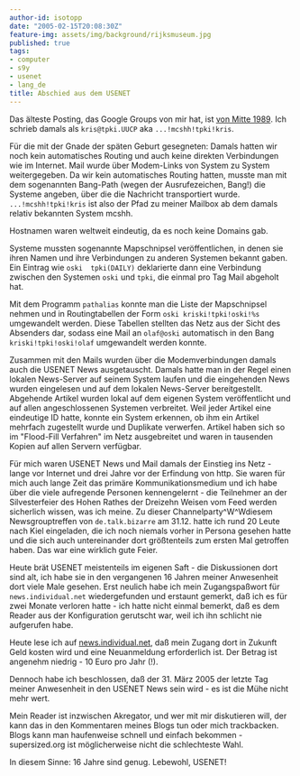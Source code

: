 ```yaml
---
author-id: isotopp
date: "2005-02-15T20:08:30Z"
feature-img: assets/img/background/rijksmuseum.jpg
published: true
tags:
- computer
- s9y
- usenet
- lang_de
title: Abschied aus dem USENET
---
```


Das älteste Posting, das Google Groups von mir hat, ist 
[von Mitte 1989](http://groups-beta.google.com/group/sub.config/msg/1b2b1a01e36f92e9?dmode=source). 
Ich schrieb damals als `kris@tpki.UUCP` aka `...!mcshh!tpki!kris`.

Für die mit der Gnade der späten Geburt gesegneten: 
Damals hatten wir noch kein automatisches Routing und auch keine direkten Verbindungen wie im Internet. 
Mail wurde über Modem-Links von System zu System weitergegeben. 
Da wir kein automatisches Routing hatten, musste man mit dem sogenannten Bang-Path (wegen der Ausrufezeichen, Bang!) die Systeme angeben, über die die Nachricht transportiert wurde. 
`...!mcshh!tpki!kris` ist also der Pfad zu meiner Mailbox ab dem damals relativ bekannten System mcshh.

Hostnamen waren weltweit eindeutig, da es noch keine Domains gab.

Systeme mussten sogenannte Mapschnipsel veröffentlichen, in denen sie ihren Namen und ihre Verbindungen zu anderen Systemen bekannt gaben.
Ein Eintrag wie `oski  tpki(DAILY)` deklarierte dann eine Verbindung zwischen den Systemen `oski` und `tpki`, die einmal pro Tag Mail abgeholt hat. 

Mit dem Programm `pathalias` konnte man die Liste der Mapschnipsel nehmen und in Routingtabellen der Form `oski kriski!tpki!oski!%s` umgewandelt werden.
Diese Tabellen stellten das Netz aus der Sicht des Absenders dar, sodass eine Mail an `olaf@oski` automatisch in den Bang `kriski!tpki!oski!olaf` umgewandelt werden konnte.

Zusammen mit den Mails wurden über die Modemverbindungen damals auch die USENET News ausgetauscht. 
Damals hatte man in der Regel einen lokalen News-Server auf seinem System laufen und die eingehenden News wurden eingelesen und auf dem lokalen News-Server bereitgestellt.
Abgehende Artikel wurden lokal auf dem eigenen System veröffentlicht und auf allen angeschlossenen Systemen verbreitet.
Weil jeder Artikel eine eindeutige ID hatte, konnte ein System erkennen, ob ihm ein Artikel mehrfach zugestellt wurde und Duplikate verwerfen. 
Artikel haben sich so im "Flood-Fill Verfahren" im Netz ausgebreitet und waren in tausenden Kopien auf allen Servern verfügbar.

Für mich waren USENET News und Mail damals der Einstieg ins Netz - lange vor Internet und drei Jahre vor der Erfindung von http.
Sie waren für mich auch lange Zeit das primäre Kommunikationsmedium und ich habe über die viele aufregende Personen kennengelernt - die Teilnehmer an der Silvesterfeier des Hohen Rathes der Dreizehn Weisen vom Feed werden sicherlich wissen, was ich meine.
Zu dieser Channelparty^W^Wdiesem Newsgrouptreffen von `de.talk.bizarre` am 31.12. hatte ich rund 20 Leute nach Kiel eingeladen, die ich noch niemals vorher in Persona gesehen hatte und die sich auch untereinander dort größtenteils zum ersten Mal getroffen haben. 
Das war eine wirklich gute Feier.

Heute brät USENET meistenteils im eigenen Saft - die Diskussionen dort sind alt, ich habe sie in den vergangenen 16 Jahren meiner Anwesenheit dort viele Male gesehen.
Erst neulich habe ich mein Zugangspaßwort für `news.individual.net` wiedergefunden und erstaunt gemerkt, daß ich es für zwei Monate verloren hatte - ich hatte nicht einmal bemerkt, daß es dem Reader aus der Konfiguration gerutscht war, weil ich ihn schlicht nie aufgerufen habe.

Heute lese ich auf 
[news.individual.net](http://news.individual.net/),
daß mein Zugang dort in Zukunft Geld kosten wird und eine Neuanmeldung erforderlich ist. 
Der Betrag ist angenehm niedrig - 10 Euro pro Jahr (!).

Dennoch habe ich beschlossen, daß der 31. März 2005 der letzte Tag meiner Anwesenheit in den USENET News sein wird - es ist die Mühe nicht mehr wert. 

Mein Reader ist inzwischen Akregator, und wer mit mir diskutieren will, der kann das in den Kommentaren meines Blogs tun oder mich trackbacken.
Blogs kann man haufenweise schnell und einfach bekommen - supersized.org ist möglicherweise nicht die schlechteste Wahl.

In diesem Sinne: 16 Jahre sind genug. Lebewohl, USENET!
